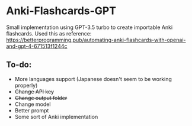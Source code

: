 # Anki-Flashcards-GPT
Small implementation using GPT-3.5 turbo to create importable Anki flashcards.
Used this as reference: https://betterprogramming.pub/automating-anki-flashcards-with-openai-and-gpt-4-671513f1244c

## To-do:
- More languages support (Japanese doesn't seem to be working properly)
- ~~Change API key~~
- ~~Change output folder~~
- Change model
- Better prompt
- Some sort of Anki implementation
